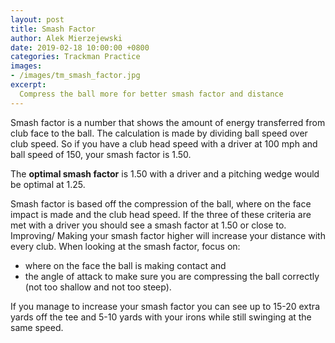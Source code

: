 ```yaml
---
layout: post
title: Smash Factor
author: Alek Mierzejewski
date: 2019-02-18 10:00:00 +0800
categories: Trackman Practice
images:
- /images/tm_smash_factor.jpg
excerpt:
  Compress the ball more for better smash factor and distance
---
```


Smash factor is a number that shows the amount of energy transferred from club face to the ball.
The calculation is made by dividing ball speed over club speed.
So if you have a club head speed with a driver at 100 mph and ball speed of 150,
your smash factor is 1.50.

The **optimal smash factor** is 1.50 with a driver and a pitching wedge would be optimal at 1.25.

Smash factor is based off the compression of the ball, where on the face impact is made
and the club head speed. If the three of these criteria are met with a driver you should
see a smash factor at 1.50 or close to. Improving/ Making your smash factor higher will
increase your distance with every club. When looking at the smash factor, focus on:
* where on the face the ball is making contact and
* the angle of attack to make sure you are compressing the ball correctly (not too shallow and not too steep).

If you manage to increase your smash factor you can see up to 15-20 extra yards off the tee
and 5-10 yards with your irons while still swinging at the same speed.
